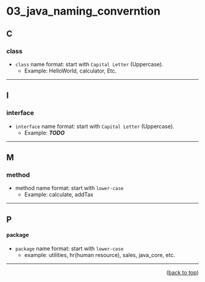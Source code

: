 <a name="topage"></a>

# 03_java_naming_converntion

## C
### class
* `class` name format: start with `Capital Letter` (Uppercase).
   * Example: HelloWorld, calculator, Etc.

-----

## I
### interface 
* `interface` name format: start with `Capital Letter` (Uppercase).
   * Example: ***TODO***

-----

## M
### method
* method name format: start with `lower-case`
   * Example: calculate, addTax

-----

## P
#### package
* `package` name format: start with `lower-case`
   * example: utilities, hr(human resource), sales, java_core, etc.

-----


<p align="right">(<a href="#topage">back to top</a>)</p>
<br/>
<br/>
